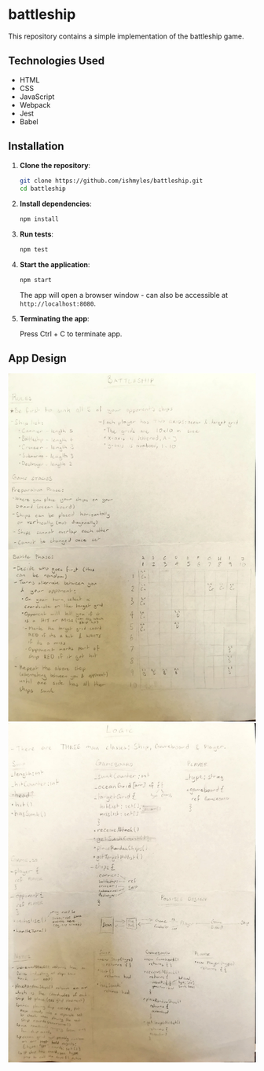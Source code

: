 # battleship

This repository contains a simple implementation of the battleship game.

## Technologies Used

- HTML
- CSS
- JavaScript
- Webpack
- Jest
- Babel

## Installation

1. **Clone the repository**:

   ```bash
   git clone https://github.com/ishmyles/battleship.git
   cd battleship
   ```

2. **Install dependencies**:

   ```bash
   npm install
   ```

3. **Run tests**:

   ```bash
   npm test
   ```

4. **Start the application**:

   ```bash
   npm start
   ```

   The app will open a browser window - can also be accessible at `http://localhost:8080`.

5. **Terminating the app**:

   Press Ctrl + C to terminate app.

## App Design

![](./DESIGN_FILES/BattleshipDesign_1.jpg)
![](./DESIGN_FILES/BattleshipDesign_2.jpg)
